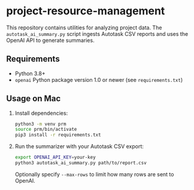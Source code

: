 # project-resource-management

This repository contains utilities for analyzing project data. The `autotask_ai_summary.py` script ingests Autotask CSV reports and uses the OpenAI API to generate summaries.

## Requirements
- Python 3.8+
- `openai` Python package version 1.0 or newer (see `requirements.txt`)

## Usage on Mac
1. Install dependencies:
   ```bash
   python3 -m venv prm
   source prm/bin/activate
   pip3 install -r requirements.txt
   ```

2. Run the summarizer with your Autotask CSV export:
   ```bash
   export OPENAI_API_KEY=your-key
   python3 autotask_ai_summary.py path/to/report.csv
   ```
   
   Optionally specify `--max-rows` to limit how many rows are sent to OpenAI.
